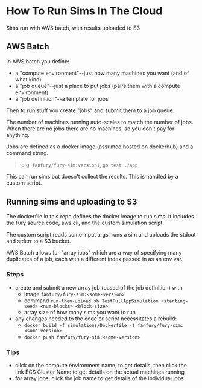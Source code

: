 # How To Run Sims In The Cloud

Sims run with AWS batch, with results uploaded to S3

## AWS Batch

In AWS batch you define:

- a "compute environment"--just how many machines you want (and of what kind)
- a "job queue"--just a place to put jobs (pairs them with a compute environment)
- a "job definition"--a template for jobs

Then to run stuff you create "jobs" and submit them to a job queue.

The number of machines running auto-scales to match the number of jobs. When there are no jobs there are no machines, so you don't pay for anything.

Jobs are defined as a docker image (assumed hosted on dockerhub) and a command string.  
>e.g. `fanfury/fury-sim:version1`, `go test ./app`

This can run sims but doesn't collect the results. This is handled by a custom script.

## Running sims and uploading to S3

The dockerfile in this repo defines the docker image to run sims. It includes the fury source code, aws cli, and the custom simulation script.

The custom script reads some input args, runs a sim and uploads the stdout and stderr to a S3 bucket.

AWS Batch allows for "array jobs" which are a way of specifying many duplicates of a job, each with a different index passed in as an env var.

### Steps

- create and submit a new array job (based of the job definition) with
  - image `fanfury/fury-sim:<some-version>`
  - command `run-then-upload.sh TestFullAppSimulation <starting-seed> <num-blocks> <block-size>`
  - array size of how many sims you want to run
- any changes needed to the code or script necessitates a rebuild:
  - `docker build -f simulations/Dockerfile -t fanfury/fury-sim:<some-version> .`
  - `docker push fanfury/fury-sim:<some-version>`

### Tips

- click on the compute environment name, to get details, then click the link ECS Cluster Name to get details on the actual machines running
- for array jobs, click the job name to get details of the individual jobs
